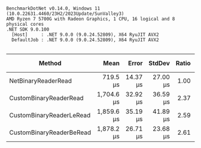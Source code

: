 ```

BenchmarkDotNet v0.14.0, Windows 11 (10.0.22631.4460/23H2/2023Update/SunValley3)
AMD Ryzen 7 5700G with Radeon Graphics, 1 CPU, 16 logical and 8 physical cores
.NET SDK 9.0.100
  [Host]     : .NET 9.0.0 (9.0.24.52809), X64 RyuJIT AVX2
  DefaultJob : .NET 9.0.0 (9.0.24.52809), X64 RyuJIT AVX2


```
| Method                   | Mean       | Error    | StdDev   | Ratio | RatioSD | Allocated | Alloc Ratio |
|------------------------- |-----------:|---------:|---------:|------:|--------:|----------:|------------:|
| NetBinaryReaderRead      |   719.5 μs | 14.37 μs | 27.00 μs |  1.00 |    0.05 |     120 B |        1.00 |
| CustomBinaryReaderRead   | 1,704.6 μs | 32.92 μs | 36.59 μs |  2.37 |    0.10 |      33 B |        0.28 |
| CustomBinaryReaderLeRead | 1,859.6 μs | 35.19 μs | 41.89 μs |  2.59 |    0.11 |      32 B |        0.27 |
| CustomBinaryReaderBeRead | 1,878.2 μs | 26.71 μs | 23.68 μs |  2.61 |    0.10 |      32 B |        0.27 |
